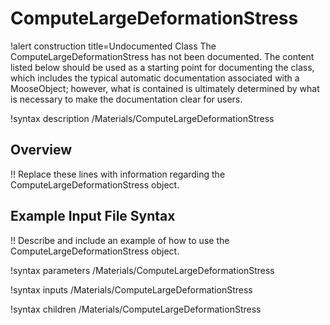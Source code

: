 # ComputeLargeDeformationStress

!alert construction title=Undocumented Class
The ComputeLargeDeformationStress has not been documented. The content listed below should be used as a starting point for
documenting the class, which includes the typical automatic documentation associated with a
MooseObject; however, what is contained is ultimately determined by what is necessary to make the
documentation clear for users.

!syntax description /Materials/ComputeLargeDeformationStress

## Overview

!! Replace these lines with information regarding the ComputeLargeDeformationStress object.

## Example Input File Syntax

!! Describe and include an example of how to use the ComputeLargeDeformationStress object.

!syntax parameters /Materials/ComputeLargeDeformationStress

!syntax inputs /Materials/ComputeLargeDeformationStress

!syntax children /Materials/ComputeLargeDeformationStress
